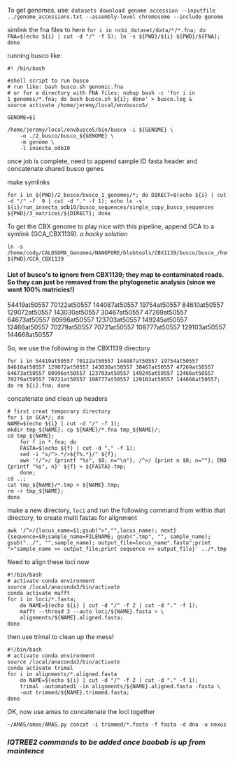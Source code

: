 To get genomes, use:
`datasets download genome accession --inputfile ../genome_accessions.txt --assembly-level chromosome --include genome`

simlink the fna files to here
`for i in ncbi_dataset/data/*/*.fna; do FNA=$(echo ${i} | cut -d "/" -f 5); ln -s ${PWD}/${i} ${PWD}/${FNA}; done`

running busco like:
```
#! /bin/bash

#shell script to run busco
# run like: bash busco.sh genomic.fna
# or for a directory with FNA files: nohup bash -c 'for i in 1_genomes/*.fna; do bash busco.sh ${i}; done' > busco.log &
source activate /home/jeremy/local/envbusco5/

GENOME=$1

/home/jeremy/local/envbusco5/bin/busco -i ${GENOME} \
	-o ./2_busco/busco_${GENOME} \
	-m genome \
	-l insecta_odb10
```
once job is complete, need to append sample ID fasta header and concatenate shared busco genes

make symlinks

```
for i in ${PWD}/2_busco/busco_1_genomes/*; do DIRECT=$(echo ${i} | cut -d "/" -f  9 | cut -d "." -f 1); echo ln -s ${i}/run_insecta_odb10/busco_sequences/single_copy_busco_sequences ${PWD}/3_matrices/${DIRECT}; done
```

To get the CBX genome to play nice with this pipeline, append GCA to a symlink (GCA_CBX1139). *a hacky solution*

```
ln -s /home/cody/CALOSOMA_Genomes/NANOPORE/blobtools/CBX1139/busco/busco_/home/cody/CALOSOMA_Genomes/NANOPORE/data/CBX1139_flye_test/assembly.fasta/run_insecta_odb10/busco_sequences/single_copy_busco_sequences ${PWD}/GCA_CBX1139
```

#### List of busco's to ignore from CBX1139; they map to contaminated reads. So they can just be removed from the phylogenetic analysis (since we want 100% matricies!)
54419at50557 70122at50557 144087at50557 19754at50557 84610at50557 129072at50557 143030at50557 30467at50557 47269at50557 64673at50557 80996at50557 123703at50557 149245at50557 12466at50557 70279at50557 70721at50557 108777at50557 129103at50557 144668at50557

So, we use the following in the CBX1139 directory
```
for i in 54419at50557 70122at50557 144087at50557 19754at50557 84610at50557 129072at50557 143030at50557 30467at50557 47269at50557 64673at50557 80996at50557 123703at50557 149245at50557 12466at50557 70279at50557 70721at50557 108777at50557 129103at50557 144668at50557; do rm ${i}.fna; done
```

concatenate and clean up headers
```
# first creat temporary directory
for i in GCA*/; do
NAME=$(echo ${i} | cut -d "/" -f 1);
mkdir tmp_${NAME}; cp ${NAME}/*.fna tmp_${NAME}/;
cd tmp_${NAME};
	for f in *.fna; do 
	FASTA=$(echo ${f} | cut -d "." -f 1);
	sed -i "s/^>.*/>${f%.*}/" ${f};
	awk '!/^>/ {printf "%s", $0; n="\n"}; /^>/ {print n $0; n=""}; END {printf "%s", n}' ${f} > ${FASTA}.tmp;
	done;
cd ..;
cat tmp_${NAME}/*.tmp > ${NAME}.tmp;
rm -r tmp_${NAME};
done
```

make a new directory, `loci` and run the following command from within that directory, to create multi fastas for alignment

```
awk '/^>/{locus_name=$1;gsub(">","",locus_name); next}{sequence=$0;sample_name=FILENAME; gsub(".tmp", "", sample_name); gsub("../", "",sample_name); output_file=locus_name".fasta";print ">"sample_name >> output_file;print sequence >> output_file}' ../*.tmp
```

Need to align these loci now

```
#!/bin/bash
# activate conda environment
source /local/anaconda3/bin/activate
conda activate mafft
for i in loci/*.fasta; 
    do NAME=$(echo ${i} | cut -d "/" -f 2 | cut -d "." -f 1); 
    mafft --thread 3 --auto loci/${NAME}.fasta > \
    alignments/${NAME}.aligned.fasta; 
done
```

then use trimal to clean up the mess!
```
#!/bin/bash
# activate conda environment
source /local/anaconda3/bin/activate
conda activate trimal
for i in alignments/*.aligned.fasta 
    do NAME=$(echo ${i} | cut -d "/" -f 2 | cut -d "." -f 1); 
    trimal -automated1 -in alignments/${NAME}.aligned.fasta -fasta \
    -out trimmed/${NAME}.trimmed.fasta; 
done
```

OK, now use amas to concatenate the loci together

```
~/AMAS/amas/AMAS.py concat -i trimmed/*.fasta -f fasta -d dna -u nexus
```

### _**IQTREE2 commands to be added once baobab is up from maintence**_
